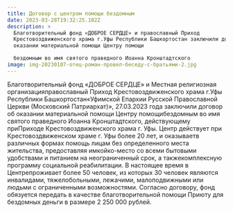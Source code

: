 ```yaml
---
title: Договор с центром помощи бездомным
date: 2023-03-28T19:32:25.102Z
description: >
  Благотворительный фонд «ДОБРОЕ СЕРДЦЕ» и православный Приход
  Крестовоздвиженского храма г.Уфы Республики Башкортостан заключили договор об
  оказании материальной помощи Центру помощи

  бездомным во имя святого праведного Иоанна Кронштадтского
image: img-20230107-отец-роман-провел-беседу-с-братьями-2.jpg
---
```

Благотворительный фонд «ДОБРОЕ СЕРДЦЕ» и Местная религиозная организацияправославный Приход Крестовоздвиженского храма г.Уфы Республики Башкортостан«Уфимской Епархии Русской Православной Церкви (Московский Патриархат)», 27.03.2023 года заключили договор об оказании материальной помощи Центру помощибездомным во имя святого праведного Иоанна Кронштадтского, действующему приПриходе Крестовоздвиженского храма г. Уфы. Центр действует при Крестовоздвиженском храме г. Уфы более 20 лет, и оказываетв различных формах помощь лицам без определенного места жительства, предоставляя имкойко-место со всеми бытовыми удобствами и питанием на неограниченный срок, а такжекомплексную программу социальной реабилитации. В настоящее время в Центрепроживает более 50 человек, из которых 30 человек являются инвалидами, тяжелобольными, лежачими, малоподвижными или людьми с ограниченными возможностями. Согласно договору, фонд обязуется передать в качестве благотворительной помощи Приюту для бездомных деньги в размере 2 250 000 рублей.